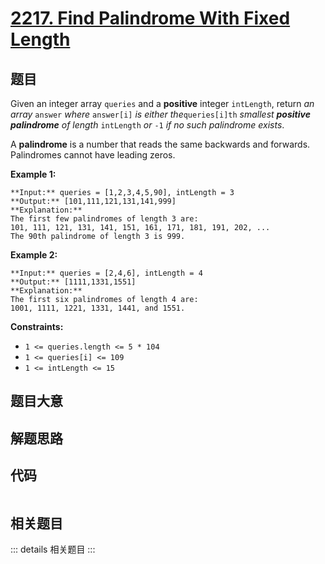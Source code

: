 # [2217. Find Palindrome With Fixed Length](https://leetcode.com/problems/find-palindrome-with-fixed-length)

## 题目

Given an integer array `queries` and a **positive** integer `intLength`,
return _an array_ `answer` _where_ `answer[i]` _is either the_`queries[i]th`
_smallest **positive palindrome** of length_ `intLength` _or_ `-1` _if no such
palindrome exists_.

A **palindrome** is a number that reads the same backwards and forwards.
Palindromes cannot have leading zeros.



**Example 1:**

    
    
    **Input:** queries = [1,2,3,4,5,90], intLength = 3
    **Output:** [101,111,121,131,141,999]
    **Explanation:**
    The first few palindromes of length 3 are:
    101, 111, 121, 131, 141, 151, 161, 171, 181, 191, 202, ...
    The 90th palindrome of length 3 is 999.
    

**Example 2:**

    
    
    **Input:** queries = [2,4,6], intLength = 4
    **Output:** [1111,1331,1551]
    **Explanation:**
    The first six palindromes of length 4 are:
    1001, 1111, 1221, 1331, 1441, and 1551.
    



**Constraints:**

  * `1 <= queries.length <= 5 * 104`
  * `1 <= queries[i] <= 109`
  * `1 <= intLength <= 15`


## 题目大意

## 解题思路

## 代码

```javascript

```

## 相关题目

::: details 相关题目
:::
